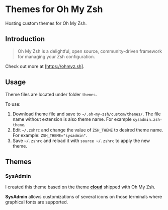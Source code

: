 # Themes for Oh My Zsh
Hosting custom themes for Oh My Zsh.

## Introduction
> Oh My Zsh is a delightful, open source, community-driven framework for managing your Zsh configuration.

Check out more at [https://ohmyz.sh].

## Usage
Theme files are located under folder `themes`.

To use:
1. Download theme file and save to `~/.oh-my-zsh/custom/themes/`. The file name without extension is also theme name. For example `sysadmin.zsh-theme`.
2. Edit `~/.zshrc` and change the value of `ZSH_THEME` to desired theme name. For example: `ZSH_THEME="sysadmin"`.
3. Save `~/.zshrc` and reload it with `source ~/.zshrc` to apply the new theme.

## Themes
### SysAdmin
I created this theme based on the theme [**cloud**](https://github.com/ohmyzsh/ohmyzsh/wiki/themes#cloud) shipped with Oh My Zsh.

**SysAdmin** allows customizations of several icons on those terminals where graphical fonts are supported.